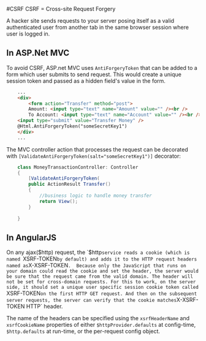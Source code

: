 #CSRF 
CSRF = Cross-site Request Forgery


A hacker site sends requests to your server posing itself as a valid authenticated user from another tab in the same browser session where user is logged in.

## In ASP.Net MVC
To avoid CSRF, ASP.net MVC uses `AntiForgeryToken` that can be added to a form which user submits to send request. This would create a unique session token and passed as a hidden field's value in the form. 

```html
    ...
    <div>
        <form action="Transfer" method="post">
        Amount: <input type="text" name="Amount" value="" /><br />
        To Account: <input type="text" name="Account" value="" /><br />
    <input type="submit" value="Transfer Money" />
    @Html.AntiForgeryToken("someSecretKey1")
    </div>
    ...
```

        

The MVC controller action that processes the request can be decorated with `[ValidateAntiForgeryToken(salt="someSecretKey1")]` decorator:

```cs
    class MoneyTransactionController: Controller 
    {
        [ValidateAntiForgeryToken(
        public ActionResult Transfer()
        {
            //business logic to handle money transfer
            return View();
        }
    
    }
```

## In AngularJS

On any ajax($http) request, the `$http` service reads a cookie (which is named  `XSRF-TOKEN` by default) and adds it to the HTTP request headers named as `X-XSRF-TOKEN`. 
Because only the JavaScript that runs on your domain could read the cookie and set the header, the server would be sure that the request came from the valid domain. The header will not be set for cross-domain requests.
For this to work, on the server side, it should set a unique user specific session cookie token called `XSRF-TOKEN` on the first HTTP GET request. And then on the subsequent server requests, the server can verify that the cookie matches `X-XSRF-TOKEN HTTP` header. 

The name of the headers can be specified using the `xsrfHeaderName` and `xsrfCookieName` properties of either `$httpProvider.defaults` at config-time, `$http.defaults` at run-time, or the per-request config object.
